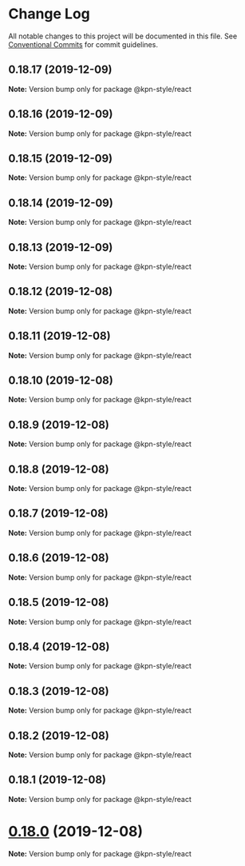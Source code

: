 # Change Log

All notable changes to this project will be documented in this file.
See [Conventional Commits](https://conventionalcommits.org) for commit guidelines.

## 0.18.17 (2019-12-09)

**Note:** Version bump only for package @kpn-style/react





## 0.18.16 (2019-12-09)

**Note:** Version bump only for package @kpn-style/react





## 0.18.15 (2019-12-09)

**Note:** Version bump only for package @kpn-style/react





## 0.18.14 (2019-12-09)

**Note:** Version bump only for package @kpn-style/react





## 0.18.13 (2019-12-09)

**Note:** Version bump only for package @kpn-style/react





## 0.18.12 (2019-12-08)

**Note:** Version bump only for package @kpn-style/react





## 0.18.11 (2019-12-08)

**Note:** Version bump only for package @kpn-style/react





## 0.18.10 (2019-12-08)

**Note:** Version bump only for package @kpn-style/react





## 0.18.9 (2019-12-08)

**Note:** Version bump only for package @kpn-style/react





## 0.18.8 (2019-12-08)

**Note:** Version bump only for package @kpn-style/react





## 0.18.7 (2019-12-08)

**Note:** Version bump only for package @kpn-style/react





## 0.18.6 (2019-12-08)

**Note:** Version bump only for package @kpn-style/react





## 0.18.5 (2019-12-08)

**Note:** Version bump only for package @kpn-style/react





## 0.18.4 (2019-12-08)

**Note:** Version bump only for package @kpn-style/react





## 0.18.3 (2019-12-08)

**Note:** Version bump only for package @kpn-style/react





## 0.18.2 (2019-12-08)

**Note:** Version bump only for package @kpn-style/react





## 0.18.1 (2019-12-08)

**Note:** Version bump only for package @kpn-style/react





# [0.18.0](https://github.com/kpn/kpn-style-react/compare/v0.17.0...v0.18.0) (2019-12-08)

**Note:** Version bump only for package @kpn-style/react
